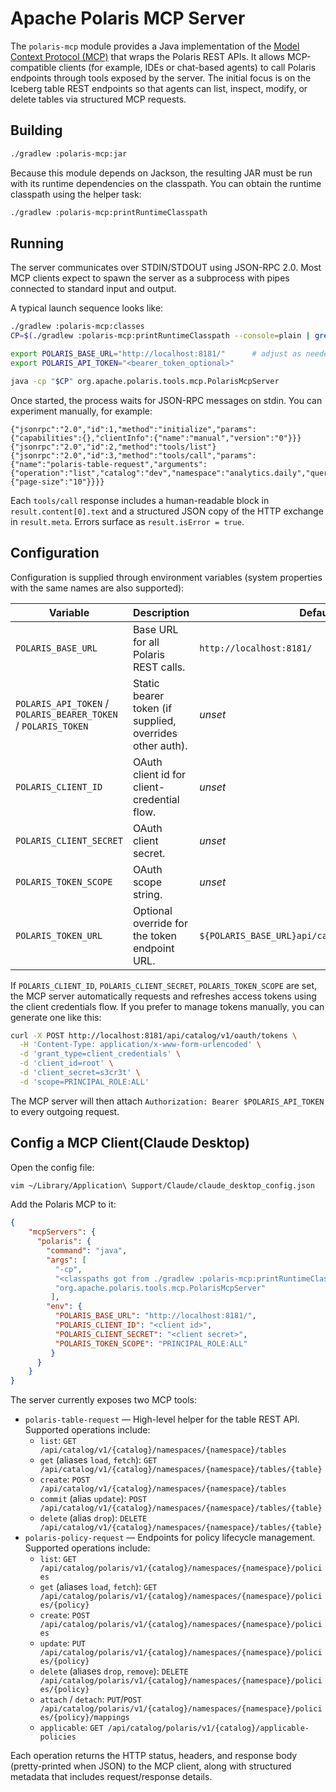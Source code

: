 <!--
  Licensed to the Apache Software Foundation (ASF) under one
  or more contributor license agreements.  See the NOTICE file
  distributed with this work for additional information
  regarding copyright ownership.  The ASF licenses this file
  to you under the Apache License, Version 2.0 (the
  "License"); you may not use this file except in compliance
  with the License.  You may obtain a copy of the License at
 
   http://www.apache.org/licenses/LICENSE-2.0
 
  Unless required by applicable law or agreed to in writing,
  software distributed under the License is distributed on an
  "AS IS" BASIS, WITHOUT WARRANTIES OR CONDITIONS OF ANY
  KIND, either express or implied.  See the License for the
  specific language governing permissions and limitations
  under the License.
-->

# Apache Polaris MCP Server

The `polaris-mcp` module provides a Java implementation of the
[Model Context Protocol (MCP)](https://modelcontextprotocol.io) that
wraps the Polaris REST APIs. It allows MCP-compatible clients (for
example, IDEs or chat-based agents) to call Polaris endpoints through
tools exposed by the server. The initial focus is on the Iceberg table
REST endpoints so that agents can list, inspect, modify, or delete
tables via structured MCP requests.

## Building

```bash
./gradlew :polaris-mcp:jar
```

Because this module depends on Jackson, the resulting JAR must be run with
its runtime dependencies on the classpath. You can obtain the runtime classpath
using the helper task:

```bash
./gradlew :polaris-mcp:printRuntimeClasspath
```

## Running

The server communicates over STDIN/STDOUT using JSON-RPC 2.0. Most MCP
clients expect to spawn the server as a subprocess with pipes connected to
standard input and output.

A typical launch sequence looks like:

```bash
./gradlew :polaris-mcp:classes
CP=$(./gradlew :polaris-mcp:printRuntimeClasspath --console=plain | grep '^/')

export POLARIS_BASE_URL="http://localhost:8181/"      # adjust as needed
export POLARIS_API_TOKEN="<bearer_token_optional>"

java -cp "$CP" org.apache.polaris.tools.mcp.PolarisMcpServer
```

Once started, the process waits for JSON-RPC messages on stdin. You can experiment manually, for example:

```jsonc
{"jsonrpc":"2.0","id":1,"method":"initialize","params":{"capabilities":{},"clientInfo":{"name":"manual","version":"0"}}}
{"jsonrpc":"2.0","id":2,"method":"tools/list"}
{"jsonrpc":"2.0","id":3,"method":"tools/call","params":{"name":"polaris-table-request","arguments":{"operation":"list","catalog":"dev","namespace":"analytics.daily","query":{"page-size":"10"}}}}
```

Each `tools/call` response includes a human-readable block in
`result.content[0].text` and a structured JSON copy of the HTTP exchange in
`result.meta`. Errors surface as `result.isError = true`.

## Configuration

Configuration is supplied through environment variables (system properties
with the same names are also supported):

| Variable                                                       | Description                                              | Default                                          |
|----------------------------------------------------------------|----------------------------------------------------------|--------------------------------------------------|
| `POLARIS_BASE_URL`                                             | Base URL for all Polaris REST calls.                     | `http://localhost:8181/`                         |
| `POLARIS_API_TOKEN` / `POLARIS_BEARER_TOKEN` / `POLARIS_TOKEN` | Static bearer token (if supplied, overrides other auth). | _unset_                                          |
| `POLARIS_CLIENT_ID`                                            | OAuth client id for client-credential flow.              | _unset_                                          |
| `POLARIS_CLIENT_SECRET`                                        | OAuth client secret.                                     | _unset_                                          |
| `POLARIS_TOKEN_SCOPE`                                          | OAuth scope string.                                      | _unset_                                          |
| `POLARIS_TOKEN_URL`                                            | Optional override for the token endpoint URL.            | `${POLARIS_BASE_URL}api/catalog/v1/oauth/tokens` |

If `POLARIS_CLIENT_ID`, `POLARIS_CLIENT_SECRET`, `POLARIS_TOKEN_SCOPE` are set, the MCP server automatically requests and refreshes access tokens using the client credentials flow. If you prefer to manage tokens manually, you can generate one like this:

```bash
curl -X POST http://localhost:8181/api/catalog/v1/oauth/tokens \
  -H 'Content-Type: application/x-www-form-urlencoded' \
  -d 'grant_type=client_credentials' \
  -d 'client_id=root' \
  -d 'client_secret=s3cr3t' \
  -d 'scope=PRINCIPAL_ROLE:ALL'
```

The MCP server will then attach `Authorization: Bearer $POLARIS_API_TOKEN` to
every outgoing request.

## Config a MCP Client(Claude Desktop)
Open the config file:
```bash
vim ~/Library/Application\ Support/Claude/claude_desktop_config.json
```
Add the Polaris MCP to it:
```json
{
    "mcpServers": {
      "polaris": {
        "command": "java",
        "args": [
          "-cp",
          "<classpaths got from ./gradlew :polaris-mcp:printRuntimeClasspath>",
          "org.apache.polaris.tools.mcp.PolarisMcpServer"
         ],
        "env": {
          "POLARIS_BASE_URL": "http://localhost:8181/",
          "POLARIS_CLIENT_ID": "<client id>",
          "POLARIS_CLIENT_SECRET": "<client secret>",
          "POLARIS_TOKEN_SCOPE": "PRINCIPAL_ROLE:ALL"
         }
      }
    }
}
```

The server currently exposes two MCP tools:

* `polaris-table-request` — High-level helper for the table REST API. Supported operations include:
  * `list`: `GET /api/catalog/v1/{catalog}/namespaces/{namespace}/tables`
  * `get` (aliases `load`, `fetch`): `GET /api/catalog/v1/{catalog}/namespaces/{namespace}/tables/{table}`
  * `create`: `POST /api/catalog/v1/{catalog}/namespaces/{namespace}/tables`
  * `commit` (alias `update`): `POST /api/catalog/v1/{catalog}/namespaces/{namespace}/tables/{table}`
  * `delete` (alias `drop`): `DELETE /api/catalog/v1/{catalog}/namespaces/{namespace}/tables/{table}`
* `polaris-policy-request` — Endpoints for policy lifecycle management. Supported operations include:
  * `list`: `GET /api/catalog/polaris/v1/{catalog}/namespaces/{namespace}/policies`
  * `get` (aliases `load`, `fetch`): `GET /api/catalog/polaris/v1/{catalog}/namespaces/{namespace}/policies/{policy}`
  * `create`: `POST /api/catalog/polaris/v1/{catalog}/namespaces/{namespace}/policies`
  * `update`: `PUT /api/catalog/polaris/v1/{catalog}/namespaces/{namespace}/policies/{policy}`
  * `delete` (aliases `drop`, `remove`): `DELETE /api/catalog/polaris/v1/{catalog}/namespaces/{namespace}/policies/{policy}`
  * `attach` / `detach`: `PUT`/`POST /api/catalog/polaris/v1/{catalog}/namespaces/{namespace}/policies/{policy}/mappings`
  * `applicable`: `GET /api/catalog/polaris/v1/{catalog}/applicable-policies`

Each operation returns the HTTP status, headers, and response body (pretty-printed
when JSON) to the MCP client, along with structured metadata that includes
request/response details.
